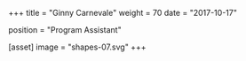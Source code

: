 +++
title = "Ginny Carnevale"
weight = 70
date = "2017-10-17"

position = "Program Assistant"

[asset]
  image = "shapes-07.svg"
+++

